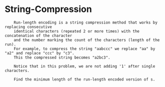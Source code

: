 # String-Compression
        Run-length encoding is a string compression method that works by replacing consecutive
        identical characters (repeated 2 or more times) with the concatenation of the character
        and the number marking the count of the characters (length of the run).
        For example, to compress the string "aabccc" we replace "aa" by "a2" and replace "ccc" by "c3".
        This the compressed string becomes "a2bc3".

        Notice that in this problem, we are not adding '1' after single characters.

        Find the minimum length of the run-length encoded version of s.
